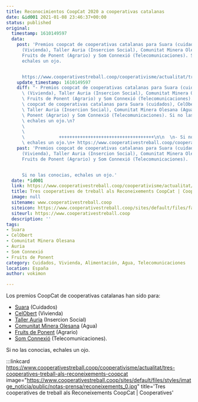 ```yaml
---
title: Reconocimientos CoopCat 2020 a cooperativas catalanas 
date: &id001 2021-01-08 23:46:37+00:00
status: published
original:
  timestamp: 1610149597
  data:
    post: 'Premios coopcat de cooperativas catalanas para Suara (cuidados), CelObert
      (Vivienda), Taller Auria (Insercion Social), Comunitat Minera Olesana (Agua),
      Fruits de Ponent (Agrario) y Som Connexió (Telecomunicaciones). Si no las conocias,
      echales un ojo.


      https://www.cooperativestreball.coop/cooperativisme/actualitat/tres-cooperatives-treball-als-reconeixements-coopcat'
    update_timestamp: 1610149597
    diff: "- Premios coopcat de cooperativas catalanas para Suara (cuidados), CelObert\
      \ (Vivienda), Taller Auria (Insercion Social), Comunitat Minera Olesana (Agua),\
      \ Fruits de Ponent (Agrario) y Som Connexió (Telecomunicaciones).\n+ Premios\
      \ coopcat de cooperativas catalanas para Suara (cuidados), CelObert (Vivienda),\
      \ Taller Auria (Insercion Social), Comunitat Minera Olesana (Agua), Fruits de\
      \ Ponent (Agrario) y Som Connexió (Telecomunicaciones). Si no las conocias,\
      \ echales un ojo.\n?                                                       \
      \                                                                          \
      \                                                                          \
      \             ++++++++++++++++++++++++++++++++++++\n\n  \n- Si no las conocias,\
      \ echales un ojo.\n+ https://www.cooperativestreball.coop/cooperativisme/actualitat/tres-cooperatives-treball-als-reconeixements-coopcat"
    past: 'Premios coopcat de cooperativas catalanas para Suara (cuidados), CelObert
      (Vivienda), Taller Auria (Insercion Social), Comunitat Minera Olesana (Agua),
      Fruits de Ponent (Agrario) y Som Connexió (Telecomunicaciones).


      Si no las conocias, echales un ojo.'
  date: *id001
  link: https://www.cooperativestreball.coop/cooperativisme/actualitat/tres-cooperatives-treball-als-reconeixements-coopcat
  title: Tres cooperatives de treball als Reconeixements CoopCat | Cooperatives
  image: null
  sitename: www.cooperativestreball.coop
  siteicon: https://www.cooperativestreball.coop/sites/default/files/favicon_0.ico
  siteurl: https://www.cooperativestreball.coop
  description: ''
tags:
- Suara
- CelObert
- Comunitat Minera Olesana
- Auria
- Som Connexió
- Fruits de Ponent
category: Cuidados, Vivienda, Alimentación, Agua, Telecomunicaciones
location: España
author: vokimon

---
```

Los premios CoopCat de cooperativas catalanas han sido para:

- [Suara] (Cuidados)
- [CelObert] (Vivienda)
- [Taller Auria] (Insercion Social)
- [Comunitat Minera Olesana] (Agua)
- [Fruits de Ponent] (Agrario)
- [Som Connexió] (Telecomunicaciones).

Si no las conocias, echales un ojo.

[Suara]: https://suara.coop
[CelObert]: https://celobert.coop
[Taller Auria]: https://www.auria.org
[Comunitat Minera Olesana]: https://www.cmineraolesana.es/
[Fruits de Ponent]: https://fruitsponent.com
[Som Connexió]: https://somconnexio.coop





:::linkcard https://www.cooperativestreball.coop/cooperativisme/actualitat/tres-cooperatives-treball-als-reconeixements-coopcat image="https://www.cooperativestreball.coop/sites/default/files/styles/imatge_noticia/public/notas-prensa/reconeixements_0.jpg" title='Tres cooperatives de treball als Reconeixements CoopCat | Cooperatives'


